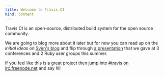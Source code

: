 ```yaml
---
title: Welcome to Travis CI
kind: content
---
```


Travis CI is an open-source, distributed build system for the open source community.

We are going to blog more about it later but for now you can read up on the *initial ideas* on <a href="http://svenfuchs.com/2011/2/5/travis-a-distributed-build-server-tool-for-the-ruby-community">Sven's blog</a> and flip through <a href="http://talk-2011-lyon.heroku.com">a presentation</a> that we gave at 3 conferences and 2 Ruby user groups this summer.

If you feel like this is a great project then jump into <a href="irc://travis#irc.freenode.net">#travis on irc.freenode.net</a> and say hi!
